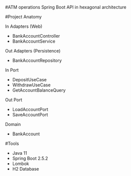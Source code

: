 #ATM operations Spring Boot API in hexagonal architecture

#Project Anatomy

In Adapters (Web)
- BankAccountController
- BankAccountService

Out Adapters (Persistence)
- BankAccountRepository

In Port 
- DepositUseCase
- WithdrawUseCase
- GetAccountBalanceQuery

Out Port 
- LoadAccountPort
- SaveAccountPort

Domain
- BankAccount

#Tools
- Java 11
- Spring Boot 2.5.2
- Lombok
- H2 Database
